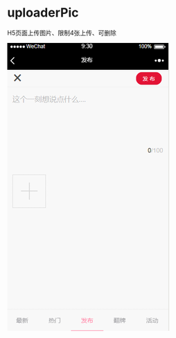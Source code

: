 # uploaderPic #
H5页面上传图片、限制4张上传、可删除

![详细](https://github.com/ZhangBaron1/uploaderPic/blob/master/readme.gif)
